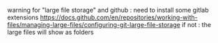 


warning for "large file storage" and github : need to install some gitlab extensions
    https://docs.github.com/en/repositories/working-with-files/managing-large-files/configuring-git-large-file-storage
if not : the large files will show as folders 


